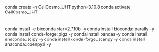 
conda create -n CellCosmo_UHT python=3.10.8 
conda activate CellCosmo_UHT
#
conda install -c bioconda star=2.7.10b -y
conda install bioconda::parafly -y
conda install conda-forge::pigz -y 
conda install pandas -y
conda install anaconda::scipy -y 
conda install conda-forge::scanpy -y
conda install anaconda::openpyxl -y